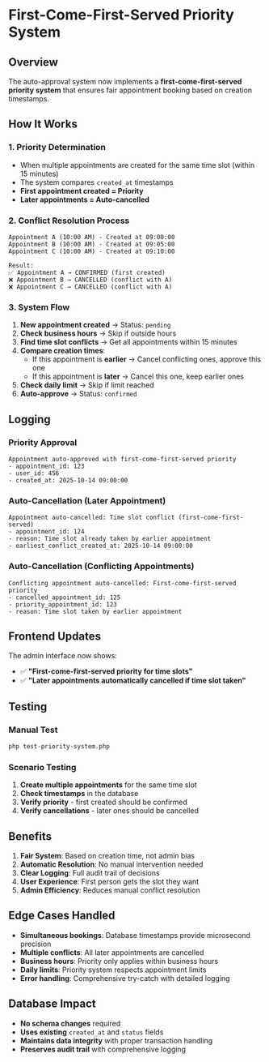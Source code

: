 # First-Come-First-Served Priority System

## Overview

The auto-approval system now implements a **first-come-first-served priority system** that ensures fair appointment booking based on creation timestamps.

## How It Works

### 1. **Priority Determination**
- When multiple appointments are created for the same time slot (within 15 minutes)
- The system compares `created_at` timestamps
- **First appointment created = Priority**
- **Later appointments = Auto-cancelled**

### 2. **Conflict Resolution Process**

```
Appointment A (10:00 AM) - Created at 09:00:00
Appointment B (10:00 AM) - Created at 09:05:00
Appointment C (10:00 AM) - Created at 09:10:00

Result:
✅ Appointment A → CONFIRMED (first created)
❌ Appointment B → CANCELLED (conflict with A)
❌ Appointment C → CANCELLED (conflict with A)
```

### 3. **System Flow**

1. **New appointment created** → Status: `pending`
2. **Check business hours** → Skip if outside hours
3. **Find time slot conflicts** → Get all appointments within 15 minutes
4. **Compare creation times**:
   - If this appointment is **earlier** → Cancel conflicting ones, approve this one
   - If this appointment is **later** → Cancel this one, keep earlier ones
5. **Check daily limit** → Skip if limit reached
6. **Auto-approve** → Status: `confirmed`

## Logging

### Priority Approval
```
Appointment auto-approved with first-come-first-served priority
- appointment_id: 123
- user_id: 456
- created_at: 2025-10-14 09:00:00
```

### Auto-Cancellation (Later Appointment)
```
Appointment auto-cancelled: Time slot conflict (first-come-first-served)
- appointment_id: 124
- reason: Time slot already taken by earlier appointment
- earliest_conflict_created_at: 2025-10-14 09:00:00
```

### Auto-Cancellation (Conflicting Appointments)
```
Conflicting appointment auto-cancelled: First-come-first-served priority
- cancelled_appointment_id: 125
- priority_appointment_id: 123
- reason: Time slot taken by earlier appointment
```

## Frontend Updates

The admin interface now shows:
- ✅ **"First-come-first-served priority for time slots"**
- ✅ **"Later appointments automatically cancelled if time slot taken"**

## Testing

### Manual Test
```bash
php test-priority-system.php
```

### Scenario Testing
1. **Create multiple appointments** for the same time slot
2. **Check timestamps** in the database
3. **Verify priority** - first created should be confirmed
4. **Verify cancellations** - later ones should be cancelled

## Benefits

1. **Fair System**: Based on creation time, not admin bias
2. **Automatic Resolution**: No manual intervention needed
3. **Clear Logging**: Full audit trail of decisions
4. **User Experience**: First person gets the slot they want
5. **Admin Efficiency**: Reduces manual conflict resolution

## Edge Cases Handled

- **Simultaneous bookings**: Database timestamps provide microsecond precision
- **Multiple conflicts**: All later appointments are cancelled
- **Business hours**: Priority only applies within business hours
- **Daily limits**: Priority system respects appointment limits
- **Error handling**: Comprehensive try-catch with detailed logging

## Database Impact

- **No schema changes** required
- **Uses existing** `created_at` and `status` fields
- **Maintains data integrity** with proper transaction handling
- **Preserves audit trail** with comprehensive logging


